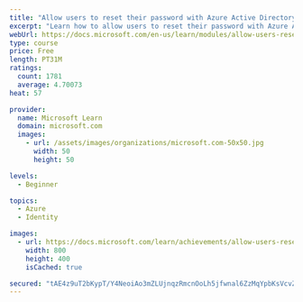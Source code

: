 ```yaml
---
title: "Allow users to reset their password with Azure Active Directory self-service password reset"
excerpt: "Learn how to allow users to reset their password with Azure Active Directory self-service password reset."
webUrl: https://docs.microsoft.com/en-us/learn/modules/allow-users-reset-their-password/
type: course
price: Free
length: PT31M
ratings:
  count: 1781
  average: 4.70073
heat: 57

provider:
  name: Microsoft Learn
  domain: microsoft.com
  images:
    - url: /assets/images/organizations/microsoft.com-50x50.jpg
      width: 50
      height: 50

levels:
  - Beginner

topics:
  - Azure
  - Identity

images:
  - url: https://docs.microsoft.com/learn/achievements/allow-users-reset-their-password-social.png
    width: 800
    height: 400
    isCached: true

secured: "tAE4z9uT2bKypT/Y4NeoiAo3mZLUjnqzRmcnOoLh5jfwnal6ZzMqYpbKsVcvZ7dXE2H34XLVeh51kt9+Oq8ji539MMUjiJI9FtiGfU2U9nIdRNiyIz/IVueNaEfo87HtOKsJzPTXhV4xh6CJFq+QeqgqhLHZx1xlzDbQ6400pKYjZwBAnejl235qPXc4lpTMkSWHSlOcQvdirwgIfl6sZLOxOtzwqzeVTK5PjSg9w5VE256q1V79+91/C5YV29cr5qF6uRtHk7Nm9ROWBUUPYtRoRtkeAsq17xO+Wnu++SVEZKnXL4YGdr89ghqQAt8Jb60lVHmNM2TLMuPik0wjvGn9C2n4W7SrwLPGm1LjeDxZywzv9ynwLBcAYPU00AZUEnqgNc2UmLRPnmvrIWtKMW7liRBf+tXHB7xAX6gAqgs=;emp0toXCgsSrnNtOsIRbwg=="
---
```


